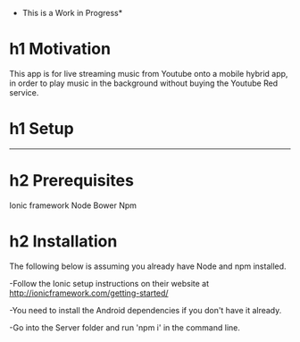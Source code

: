 * This is a Work in Progress*

# h1 Motivation
This app is for live streaming music from Youtube onto a mobile hybrid app, in order to play music in the background without buying the Youtube Red service. 

# h1 Setup
___
# h2 Prerequisites

Ionic framework
Node
Bower
Npm

# h2 Installation

The following below is assuming you already have Node and npm installed.

-Follow the Ionic setup instructions on their website at http://ionicframework.com/getting-started/

-You need to install the Android dependencies if you don't have it already.

-Go into the Server folder and run 'npm i' in the command line.




